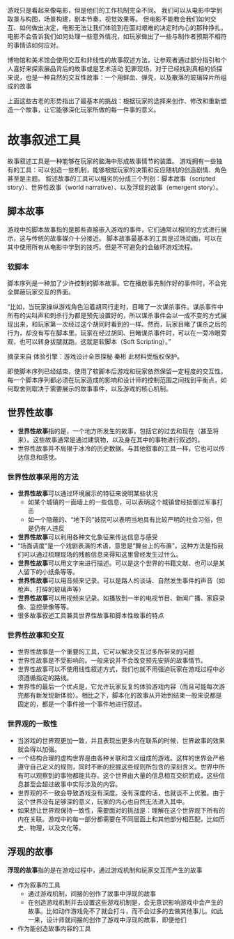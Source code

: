 游戏只是看起来像电影，但是他们的工作机制完全不同。
我们可以从电影中学到取景与构图，场景构建，剧本节奏，视觉效果等。
但电影不能教会我们如何交互、如何做出决定，电影无法让我们体验到在面对艰难的决定时内心的那种挣扎，电影不会告诉我们如何处理一些意外情况，如玩家做出了一些与制作者预期不相符的事情该如何应对。

博物馆和美术馆会使用交互和非线性的故事叙述方法，让参观者通过部分指引和个人喜好来探索展品背后的故事或是艺术活动
犯罪现场，对于已经找到真相的侦探来说，也是一种自然的交互性故事：一个用鲜血、弹壳，以及散落的玻璃碎片所组成的故事

上面这些古老的形势指出了最基本的挑战：根据玩家的选择来创作、修改和重新塑造一个故事，让它能够深化玩家所做的每一件事的意义。

# 故事叙述工具
故事叙述工具是一种能够在玩家的脑海中形成故事情节的装置。
游戏拥有一些独有的工具：可以创造一些机制，能够根据玩家的决策和反应随机的创造剧情、角色甚至是主题。
叙述故事的工具可以粗劣的分成三个列别：脚本故事（scripted story）、世界性故事（world narrative）、以及浮现的故事（emergent story）。
## 脚本故事
游戏中的脚本故事指的是那些直接嵌入游戏的事件，它们通常以相同的方式进行展示，这与传统的故事媒介十分接近。
脚本故事最基本的工具是过场动画，可以在其中使用所有从电影中学到的技巧。但是不可避免的会破坏游戏流程。
### 软脚本
脚本序列是一种加了少许控制的脚本故事。它在播放事先制作好的事件时，不会完全屏蔽玩家交互的界面。

“比如，当玩家操纵游戏角色沿着胡同行走时，目睹了一次谋杀事件。谋杀事件中所有的尖叫声和刺杀行为都是预先设置好的，所以谋杀事件会以一成不变的方式展现出来，和玩家第一次经过这个胡同时看到的一样。然而，玩家目睹了谋杀之后的行为，却没有写在脚本里。玩家在经过胡同、目睹谋杀事件时，可以在一旁冷眼旁观，也可以转身拔腿就跑。这就是软脚本（Soft Scripting）。”

摘录来自
体验引擎：游戏设计全景探秘
秦彬
此材料受版权保护。

即使脚本序列已经结束，使用了软脚本后游戏和玩家依然保留一定程度的交互性。
每一个脚本序列都必须在玩家造成的影响和设计师的控制范围之间找到平衡点，如何取舍则取决于需要展示的故事事件，以及游戏的核心机制。


## 世界性故事
- **世界性故事**指的是，一个地方所发生的故事，包括它的过去和现在（甚至将来）。这些故事通常是通过建筑物，以及身在其中的事物进行叙述的。
- 世界性故事并不局限于冰冷的历史数据。与其他叙事的工具一样，它也可以传达信息和感觉。
### 世界性故事采用的方法
- **世界性故事**可以通过环境展示的特征来说明某些状况
	- 如某个城镇的一面墙上的一些信息，可以表明这个城镇曾经抵御过军事打击
	- 如一个隐蔽的、“地下的”妓院可以表明当地具有比较严明的社会习俗，但是仍有人违反
- **世界性故事**可以利用各种文化象征来传达信息与感受
- “场面调度”是一个戏剧表演的术语，意思是“舞台上的布置”。这种方法是指我们可以通过梳理现场的残骸信息来得知这里曾经发生过什么。
- **世界性故事**可以用文字来进行描述。可以是这个世界的书籍文献、也可以是某人留下的小纸条等等。
- **世界性故事**可以用音频来记录。可以是路人的谈话、自然发生事件的声音（如枪声、打碎的玻璃声等）
- **世界性故事**可以用视频来记录。如播放到一半的电视节目、新闻广播、家庭录像、监控录像等等。
- 很多故事叙述工具兼具世界性故事和脚本性故事的特点
### 世界性故事和交互
- 世界性故事是一个重要的工具，它可以解决交互过多所带来的问题
- 世界性故事是不受影响的。一般来说并不会改变预先安排的故事情节。
- 世界性故事可以不使用线性叙述方式，我们也就不用强迫玩家在游戏过程中必须遵循指定的路线。
- 世界性的最后一个优点是，它允许玩家反复的体验游戏内容（而且可能每次游完都有新发现新体验）。相比之下，脚本化的故事从开始到结束一般来说都是固定的，都是一个事件接一个事件地进行叙述。
### 世界观的一致性
- 当游戏的世界观更加一致，并且表现出更多内在联系的时候，世界故事的效果就会得以加强。
- 一个结构合理的虚构世界是由各种关联和含义组成的游戏。这样的世界会严格遵守自己定义的规则，同时不断的挖掘这些规则所包含的深刻含义。世界中所有可以观察到的事物都能共存。这个世界由大量的信息相互交织而成，这些信息甚至会超过故事中实际涉及的内容。
- 世界观的不一致会导致游戏没有深度。没有深度的话，也就谈不上优雅。由于这个世界没有足够深的意义，玩家的内心也自然无法进入其中。
- 如果想让世界观保持一致性，需要面对的挑战是：理解在这个世界观下所有的内在关联。游戏中的每一部分都需要在不同层面上和其他部分相匹配，比如历史、物理，以及文化等。
## 浮现的故事
**浮现的故事**指的是在游戏过程中，通过游戏机制和玩家交互而产生的故事
- 作为叙事的工具
	- 通过游戏机制，间接的创作了故事中浮现的故事
	- 在创造游戏机制并去设置这些游戏机制是，会无意识影响游戏中会产生的故事。比如动作游戏免不了就会打斗，而不会过多的去做其他事儿。如此一来，设计师就间接的创作了游戏中浮现的故事，即便他们
- 作为能创造故事内容的工具